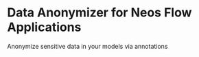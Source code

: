 # Data Anonymizer for Neos Flow Applications

Anonymize sensitive data in your models via annotations
